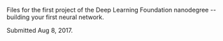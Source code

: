 Files for the first project of the Deep Learning Foundation nanodegree -- building your first neural network.

Submitted Aug 8, 2017.